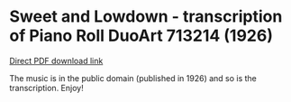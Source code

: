 # Sweet and Lowdown - transcription of Piano Roll DuoArt 713214 (1926)

[Direct PDF download link](https://github.com/Zulko/sheet-music--Gershwin-sweet-and-lowdown/raw/master/sweet_and_lowdown.pdf)

The music is in the public domain (published in 1926) and so is the transcription. Enjoy!
